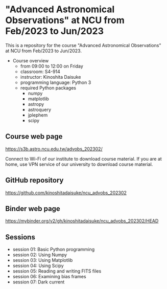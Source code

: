 # "Advanced Astronomical Observations" at NCU from Feb/2023 to Jun/2023 #

This is a repository for the course "Advanced Astronomical Observations" at NCU from Feb/2023 to Jun/2023.

- Course overview
  - from 09:00 to 12:00 on Friday
  - classroom: S4-914
  - instructor: Kinoshita Daisuke
  - programming language: Python 3
  - required Python packages
    - numpy
    - matplotlib
    - astropy
    - astroquery
    - jplephem
    - scipy

## Course web page ##

https://s3b.astro.ncu.edu.tw/advobs_202302/

Connect to Wi-Fi of our institute to download course material.
If you are at home, use VPN service of our university to download course material.

## GitHub repository ##

https://github.com/kinoshitadaisuke/ncu_advobs_202302

## Binder web page ##

https://mybinder.org/v2/gh/kinoshitadaisuke/ncu_advobs_202302/HEAD

## Sessions ##

- session 01: Basic Python programming
- session 02: Using Numpy
- session 03: Using Matplotlib
- session 04: Using Scipy
- session 05: Reading and writing FITS files
- session 06: Examining bias frames
- session 07: Dark current

